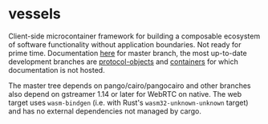 # vessels

Client-side microcontainer framework for building a composable ecosystem of software functionality without application boundaries. Not ready for prime time. Documentation [here](https://noocene.github.io/vessels) for master branch, the most up-to-date development branches are [protocol-objects](https://github.com/noocene/vessels/tree/protocol-objects) and [containers](https://github.com/noocene/vessels/tree/containers) for which documentation is not hosted.

The master tree depends on pango/cairo/pangocairo and other branches also depend on gstreamer 1.14 or later for WebRTC on native. The web target uses `wasm-bindgen` (i.e. with Rust's `wasm32-unknown-unknown` target) and has no external dependencies not managed by cargo.